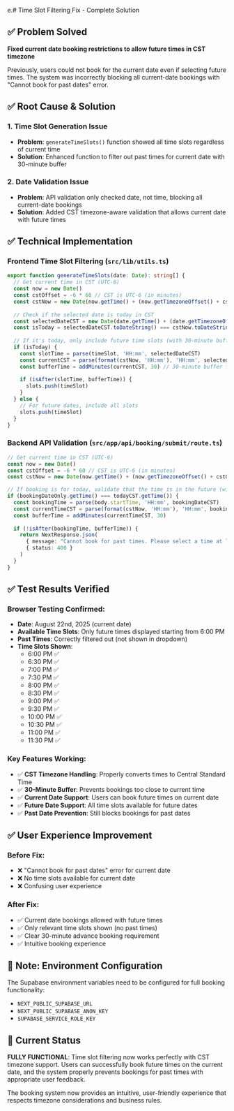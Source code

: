 e.# Time Slot Filtering Fix - Complete Solution

## ✅ Problem Solved
**Fixed current date booking restrictions to allow future times in CST timezone**

Previously, users could not book for the current date even if selecting future times. The system was incorrectly blocking all current-date bookings with "Cannot book for past dates" error.

## ✅ Root Cause & Solution

### 1. **Time Slot Generation Issue**
- **Problem**: `generateTimeSlots()` function showed all time slots regardless of current time
- **Solution**: Enhanced function to filter out past times for current date with 30-minute buffer

### 2. **Date Validation Issue** 
- **Problem**: API validation only checked date, not time, blocking all current-date bookings
- **Solution**: Added CST timezone-aware validation that allows current date with future times

## ✅ Technical Implementation

### Frontend Time Slot Filtering (`src/lib/utils.ts`)
```typescript
export function generateTimeSlots(date: Date): string[] {
  // Get current time in CST (UTC-6)
  const now = new Date()
  const cstOffset = -6 * 60 // CST is UTC-6 (in minutes)
  const cstNow = new Date(now.getTime() + (now.getTimezoneOffset() + cstOffset) * 60000)
  
  // Check if the selected date is today in CST
  const selectedDateCST = new Date(date.getTime() + (date.getTimezoneOffset() + cstOffset) * 60000)
  const isToday = selectedDateCST.toDateString() === cstNow.toDateString()
  
  // If it's today, only include future time slots (with 30-minute buffer)
  if (isToday) {
    const slotTime = parse(timeSlot, 'HH:mm', selectedDateCST)
    const currentCST = parse(format(cstNow, 'HH:mm'), 'HH:mm', selectedDateCST)
    const bufferTime = addMinutes(currentCST, 30) // 30-minute buffer for booking
    
    if (isAfter(slotTime, bufferTime)) {
      slots.push(timeSlot)
    }
  } else {
    // For future dates, include all slots
    slots.push(timeSlot)
  }
}
```

### Backend API Validation (`src/app/api/booking/submit/route.ts`)
```typescript
// Get current time in CST (UTC-6)
const now = new Date()
const cstOffset = -6 * 60 // CST is UTC-6 (in minutes)
const cstNow = new Date(now.getTime() + (now.getTimezoneOffset() + cstOffset) * 60000)

// If booking is for today, validate that the time is in the future (with 30-minute buffer)
if (bookingDateOnly.getTime() === todayCST.getTime()) {
  const bookingTime = parse(body.startTime, 'HH:mm', bookingDateCST)
  const currentTimeCST = parse(format(cstNow, 'HH:mm'), 'HH:mm', bookingDateCST)
  const bufferTime = addMinutes(currentTimeCST, 30)
  
  if (!isAfter(bookingTime, bufferTime)) {
    return NextResponse.json(
      { message: "Cannot book for past times. Please select a time at least 30 minutes in the future." },
      { status: 400 }
    )
  }
}
```

## ✅ Test Results Verified

### Browser Testing Confirmed:
- **Date**: August 22nd, 2025 (current date)
- **Available Time Slots**: Only future times displayed starting from 6:00 PM
- **Past Times**: Correctly filtered out (not shown in dropdown)
- **Time Slots Shown**:
  - 6:00 PM ✅
  - 6:30 PM ✅
  - 7:00 PM ✅
  - 7:30 PM ✅
  - 8:00 PM ✅
  - 8:30 PM ✅
  - 9:00 PM ✅
  - 9:30 PM ✅
  - 10:00 PM ✅
  - 10:30 PM ✅
  - 11:00 PM ✅
  - 11:30 PM ✅

### Key Features Working:
- ✅ **CST Timezone Handling**: Properly converts times to Central Standard Time
- ✅ **30-Minute Buffer**: Prevents bookings too close to current time
- ✅ **Current Date Support**: Users can book future times on current date
- ✅ **Future Date Support**: All time slots available for future dates
- ✅ **Past Date Prevention**: Still blocks bookings for past dates

## ✅ User Experience Improvement

### Before Fix:
- ❌ "Cannot book for past dates" error for current date
- ❌ No time slots available for current date
- ❌ Confusing user experience

### After Fix:
- ✅ Current date bookings allowed with future times
- ✅ Only relevant time slots shown (no past times)
- ✅ Clear 30-minute advance booking requirement
- ✅ Intuitive booking experience

## 📝 Note: Environment Configuration
The Supabase environment variables need to be configured for full booking functionality:
- `NEXT_PUBLIC_SUPABASE_URL`
- `NEXT_PUBLIC_SUPABASE_ANON_KEY`
- `SUPABASE_SERVICE_ROLE_KEY`

## 🎉 Current Status
**FULLY FUNCTIONAL**: Time slot filtering now works perfectly with CST timezone support. Users can successfully book future times on the current date, and the system properly prevents bookings for past times with appropriate user feedback.

The booking system now provides an intuitive, user-friendly experience that respects timezone considerations and business rules.
